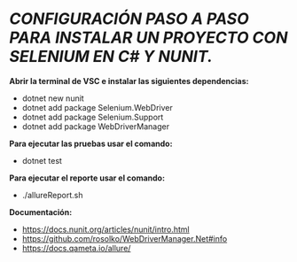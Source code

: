 # ***CONFIGURACIÓN PASO A PASO PARA INSTALAR UN PROYECTO CON SELENIUM EN C# Y NUNIT.***

**Abrir la terminal de VSC e instalar las siguientes dependencias:**
- dotnet new nunit
- dotnet add package Selenium.WebDriver
- dotnet add package Selenium.Support
- dotnet add package WebDriverManager

**Para ejecutar las pruebas usar el comando:**
- dotnet test

**Para ejecutar el reporte usar el comando:**
- ./allureReport.sh

**Documentación:**
- https://docs.nunit.org/articles/nunit/intro.html
- https://github.com/rosolko/WebDriverManager.Net#info
- https://docs.qameta.io/allure/